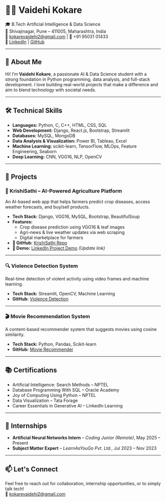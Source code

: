 # 👩‍💻 Vaidehi Kokare

🎓 B.Tech Artificial Intelligence & Data Science  
📍 Shivajinagar, Pune – 411005, Maharashtra, India  
📧 kokarevaidehi2@gmail.com | 📱 +91 95031 01433  
🔗 [LinkedIn](https://linkedin.com/in/vaidehi-kokare) | [GitHub](https://github.com/vaidehikokare)

---

## 🚀 About Me

Hi! I’m **Vaidehi Kokare**, a passionate AI & Data Science student with a strong foundation in Python programming, data analysis, and full-stack development. I love building real-world projects that make a difference and aim to blend technology with societal needs.

---

## 🛠️ Technical Skills

- **Languages:** Python, C, C++, HTML, CSS, SQL  
- **Web Development:** Django, React.js, Bootstrap, Streamlit  
- **Databases:** MySQL, MongoDB  
- **Data Analysis & Visualization:** Power BI, Tableau, Excel  
- **Machine Learning:** scikit-learn, TensorFlow, MLOps, Feature Engineering, Seaborn  
- **Deep Learning:** CNN, VGG16, NLP, OpenCV  

---

## 📌 Projects

### 🌾 KrishiSathi – AI-Powered Agriculture Platform  
An AI-based web app that helps farmers predict crop diseases, access weather forecasts, and buy/sell products.

- **Tech Stack:** Django, VGG16, MySQL, Bootstrap, BeautifulSoup  
- **Features:**
  - Crop disease prediction using VGG16 & leaf images  
  - Agri-news & live weather updates via web scraping  
  - Digital marketplace for farmers  
- **🔗 GitHub:** [KrishiSathi Repo](https://github.com/vaidehikokare/KrishiSathi)  
- **🎥 Demo:** [LinkedIn Project Demo](https://www.linkedin.com/posts/vaidehi-kokare_krishisathi-ai-powered-agriculture-platform-activity-1234567890123456789/) *(Update link)*

---

### 🔍 Violence Detection System  
Real-time detection of violent activity using video frames and machine learning.

- **Tech Stack:** Streamlit, OpenCV, Machine Learning  
- **GitHub:** [Violence Detection](https://github.com/vaidehikokare/Violence-Detection)

---

### 🎬 Movie Recommendation System  
A content-based recommender system that suggests movies using cosine similarity.

- **Tech Stack:** Python, Pandas, Scikit-learn  
- **GitHub:** [Movie Recommender](https://github.com/vaidehikokare/Movie-Recommendation-System)

---

## 📚 Certifications

- Artificial Intelligence: Search Methods – NPTEL  
- Database Programming With SQL – Oracle Academy  
- Joy of Computing Using Python – NPTEL  
- Data Visualization – Tata Forage  
- Career Essentials in Generative AI – LinkedIn Learning  

---

## 💼 Internships

- **Artificial Neural Networks Intern** – *Coding Junior (Remote)*, May 2025 – Present  
- **Subject Matter Expert** – *LearnAsYouGo Pvt. Ltd.*, Jul 2023 – Nov 2023  

---

## 📫 Let's Connect

Feel free to reach out for collaboration, internship opportunities, or to simply talk tech!  
📩 kokarevaidehi2@gmail.com

